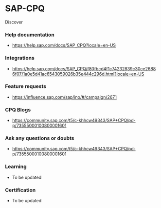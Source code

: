 # SAP-CPQ
Discover


### Help documentation
* https://help.sap.com/docs/SAP_CPQ?locale=en-US

### Integrations
* https://help.sap.com/docs/SAP_CPQ/f80fbcd4f1c74232839c30ce26886f07/1a0e5d41ac6543059026b35e444c296d.html?locale=en-US

### Feature requests
* https://influence.sap.com/sap/ino/#/campaign/2671

### CPQ Blogs
* https://community.sap.com/t5/c-khhcw49343/SAP+CPQ/pd-p/73555000100800001601

### Ask any questions or doubts
* https://community.sap.com/t5/c-khhcw49343/SAP+CPQ/pd-p/73555000100800001601

### Learning
* To be updated

### Certification
* To be updated
